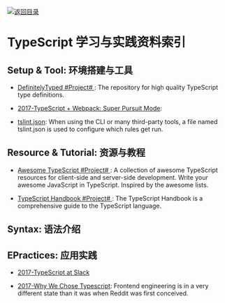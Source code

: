 [![返回目录](https://parg.co/UGo)](https://parg.co/b4z) 


 


 


 





# TypeScript 学习与实践资料索引


## Setup & Tool: 环境搭建与工具



- [DefinitelyTyped #Project# ](https://github.com/DefinitelyTyped/DefinitelyTyped): The repository for high quality TypeScript type definitions.


- [2017-TypeScript + Webpack: Super Pursuit Mode](https://medium.com/webpack/typescript-webpack-super-pursuit-mode-83cc568dea79): 

- [tslint.json](https://palantir.github.io/tslint/usage/tslint-json/): When using the CLI or many third-party tools, a file named tslint.json is used to configure which rules get run.


## Resource & Tutorial: 资源与教程



- [Awesome TypeScript #Project# ](https://github.com/dzharii/awesome-typescript): A collection of awesome TypeScript resources for client-side and server-side development. Write your awesome JavaScript in TypeScript. Inspired by the awesome lists.

- [TypeScript Handbook #Project# ](https://github.com/Microsoft/TypeScript-Handbook): The TypeScript Handbook is a comprehensive guide to the TypeScript language.



## Syntax: 语法介绍


## EPractices: 应用实践



- [2017-TypeScript at Slack](https://slack.engineering/typescript-at-slack-a81307fa288d)

- [2017-Why We Chose Typescript](https://redditblog.com/2017/06/30/why-we-chose-typescript/): Frontend engineering is in a very different state than it was when Reddit was first conceived.


